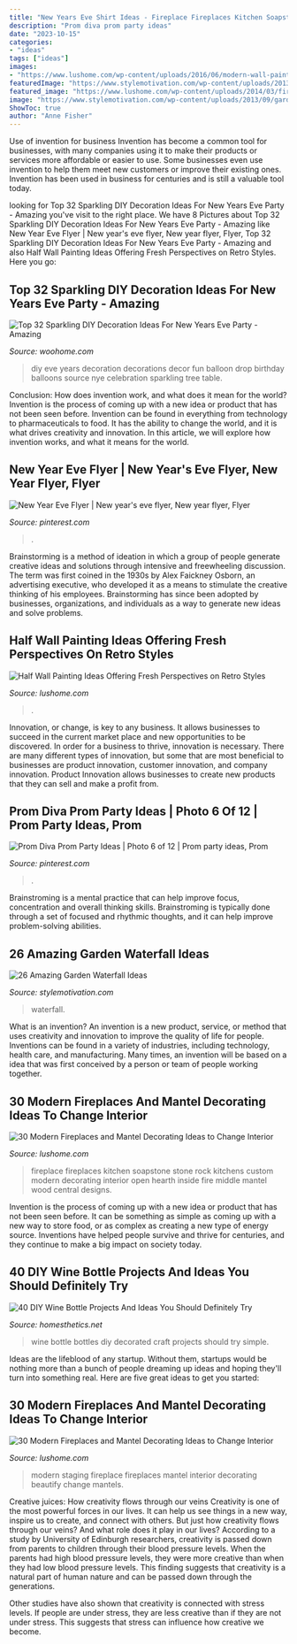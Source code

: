```yaml
---
title: "New Years Eve Shirt Ideas - Fireplace Fireplaces Kitchen Soapstone Stone Rock Kitchens Custom Modern Decorating Interior Open Hearth Inside Fire Middle Mantel Wood Central Designs"
description: "Prom diva prom party ideas"
date: "2023-10-15"
categories:
- "ideas"
tags: ["ideas"]
images:
- "https://www.lushome.com/wp-content/uploads/2016/06/modern-wall-painting-ideas-18.jpg"
featuredImage: "https://www.stylemotivation.com/wp-content/uploads/2013/09/garden-waterfalls-12.jpg"
featured_image: "https://www.lushome.com/wp-content/uploads/2014/03/fireplace-design-ideas-fireplaces-mantels-14.jpg"
image: "https://www.stylemotivation.com/wp-content/uploads/2013/09/garden-waterfalls-12.jpg"
ShowToc: true
author: "Anne Fisher"
---
```



Use of invention for business
Invention has become a common tool for businesses, with many companies using it to make their products or services more affordable or easier to use. Some businesses even use invention to help them meet new customers or improve their existing ones. Invention has been used in business for centuries and is still a valuable tool today.

	

		
looking for Top 32 Sparkling DIY Decoration Ideas For New Years Eve Party - Amazing you've visit to the right place. We have 8 Pictures about Top 32 Sparkling DIY Decoration Ideas For New Years Eve Party - Amazing like New Year Eve Flyer | New year&#039;s eve flyer, New year flyer, Flyer, Top 32 Sparkling DIY Decoration Ideas For New Years Eve Party - Amazing and also Half Wall Painting Ideas Offering Fresh Perspectives on Retro Styles. Here you go:
		
    
## Top 32 Sparkling DIY Decoration Ideas For New Years Eve Party - Amazing

<img loading=lazy src="http://www.woohome.com/wp-content/uploads/2013/12/diy-new-year-eve-decorations-28-2.jpg" onerror="this.onerror=null;this.src='https://tse2.mm.bing.net/th?id=OIP.H5aIrWKhdkDnJPEfiL5YfgHaLP&amp;pid=15.1';" alt="Top 32 Sparkling DIY Decoration Ideas For New Years Eve Party - Amazing">

_Source: woohome.com_

>diy eve years decoration decorations decor fun balloon drop birthday balloons source nye celebration sparkling tree table. 

	

Conclusion: How does invention work, and what does it mean for the world?
Invention is the process of coming up with a new idea or product that has not been seen before. Invention can be found in everything from technology to pharmaceuticals to food. It has the ability to change the world, and it is what drives creativity and innovation. In this article, we will explore how invention works, and what it means for the world.

    
## New Year Eve Flyer | New Year&#039;s Eve Flyer, New Year Flyer, Flyer

<img loading=lazy src="https://i.pinimg.com/736x/2c/57/13/2c5713c7e5938be70d9b69bd2b84ea28.jpg" onerror="this.onerror=null;this.src='https://tse3.mm.bing.net/th?id=OIP.JiqrHWM4mKxTEKX9AL7vTgHaLH&amp;pid=15.1';" alt="New Year Eve Flyer | New year&#039;s eve flyer, New year flyer, Flyer">

_Source: pinterest.com_

>. 

	

Brainstorming is a method of ideation in which a group of people generate creative ideas and solutions through intensive and freewheeling discussion. The term was first coined in the 1930s by Alex Faickney Osborn, an advertising executive, who developed it as a means to stimulate the creative thinking of his employees. Brainstorming has since been adopted by businesses, organizations, and individuals as a way to generate new ideas and solve problems.

    
## Half Wall Painting Ideas Offering Fresh Perspectives On Retro Styles

<img loading=lazy src="https://www.lushome.com/wp-content/uploads/2016/06/modern-wall-painting-ideas-18.jpg" onerror="this.onerror=null;this.src='https://tse4.mm.bing.net/th?id=OIP.60yeurDtNfHLDx6bswWCGgAAAA&amp;pid=15.1';" alt="Half Wall Painting Ideas Offering Fresh Perspectives on Retro Styles">

_Source: lushome.com_

>. 

	

Innovation, or change, is key to any business. It allows businesses to succeed in the current market place and new opportunities to be discovered. In order for a business to thrive, innovation is necessary. There are many different types of innovation, but some that are most beneficial to businesses are product innovation, customer innovation, and company innovation. Product Innovation allows businesses to create new products that they can sell and make a profit from.

    
## Prom Diva Prom Party Ideas | Photo 6 Of 12 | Prom Party Ideas, Prom

<img loading=lazy src="https://i.pinimg.com/736x/cc/89/24/cc892452044d729a96c0039127f708a5.jpg" onerror="this.onerror=null;this.src='https://tse2.mm.bing.net/th?id=OIP.uE6KPvkW41RBmkP8H-FpuAHaJ3&amp;pid=15.1';" alt="Prom Diva Prom Party Ideas | Photo 6 of 12 | Prom party ideas, Prom">

_Source: pinterest.com_

>. 

	

Brainstroming is a mental practice that can help improve focus, concentration and overall thinking skills. Brainstroming is typically done through a set of focused and rhythmic thoughts, and it can help improve problem-solving abilities.

    
## 26 Amazing Garden Waterfall Ideas

<img loading=lazy src="https://www.stylemotivation.com/wp-content/uploads/2013/09/garden-waterfalls-12.jpg" onerror="this.onerror=null;this.src='https://tse2.mm.bing.net/th?id=OIP.Wgkt6Gu0_-wUELg_dEBQFQHaLO&amp;pid=15.1';" alt="26 Amazing Garden Waterfall Ideas">

_Source: stylemotivation.com_

>waterfall. 

	

What is an invention?
An invention is a new product, service, or method that uses creativity and innovation to improve the quality of life for people. Inventions can be found in a variety of industries, including technology, health care, and manufacturing. Many times, an invention will be based on a idea that was first conceived by a person or team of people working together.

    
## 30 Modern Fireplaces And Mantel Decorating Ideas To Change Interior

<img loading=lazy src="https://www.lushome.com/wp-content/uploads/2014/03/fireplace-design-ideas-fireplaces-mantels-26.jpg" onerror="this.onerror=null;this.src='https://tse1.mm.bing.net/th?id=OIP.HRYZeTh12IngIcNBOGFm8gHaKI&amp;pid=15.1';" alt="30 Modern Fireplaces and Mantel Decorating Ideas to Change Interior">

_Source: lushome.com_

>fireplace fireplaces kitchen soapstone stone rock kitchens custom modern decorating interior open hearth inside fire middle mantel wood central designs. 

	

Invention is the process of coming up with a new idea or product that has not been seen before. It can be something as simple as coming up with a new way to store food, or as complex as creating a new type of energy source. Inventions have helped people survive and thrive for centuries, and they continue to make a big impact on society today.

    
## 40 DIY Wine Bottle Projects And Ideas You Should Definitely Try

<img loading=lazy src="https://cdn.homesthetics.net/wp-content/uploads/2014/12/40-Wine-Bottle-Ideas-You-Should-Try-32.jpg" onerror="this.onerror=null;this.src='https://tse2.mm.bing.net/th?id=OIP.T1HeewDr3f04Z1DSqS8y-gHaJ4&amp;pid=15.1';" alt="40 DIY Wine Bottle Projects And Ideas You Should Definitely Try">

_Source: homesthetics.net_

>wine bottle bottles diy decorated craft projects should try simple. 

	

Ideas are the lifeblood of any startup. Without them, startups would be nothing more than a bunch of people dreaming up ideas and hoping they'll turn into something real. Here are five great ideas to get you started: 

    
## 30 Modern Fireplaces And Mantel Decorating Ideas To Change Interior

<img loading=lazy src="https://www.lushome.com/wp-content/uploads/2014/03/fireplace-design-ideas-fireplaces-mantels-14.jpg" onerror="this.onerror=null;this.src='https://tse3.mm.bing.net/th?id=OIP.ztBHMq98q1FMPjiLR_GiDwHaGh&amp;pid=15.1';" alt="30 Modern Fireplaces and Mantel Decorating Ideas to Change Interior">

_Source: lushome.com_

>modern staging fireplace fireplaces mantel interior decorating beautify change mantels. 

	

Creative juices: How creativity flows through our veins
Creativity is one of the most powerful forces in our lives. It can help us see things in a new way, inspire us to create, and connect with others. But just how creativity flows through our veins? And what role does it play in our lives?
According to a study by University of Edinburgh researchers, creativity is passed down from parents to children through their blood pressure levels. When the parents had high blood pressure levels, they were more creative than when they had low blood pressure levels. This finding suggests that creativity is a natural part of human nature and can be passed down through the generations.

Other studies have also shown that creativity is connected with stress levels. If people are under stress, they are less creative than if they are not under stress. This suggests that stress can influence how creative we become.

